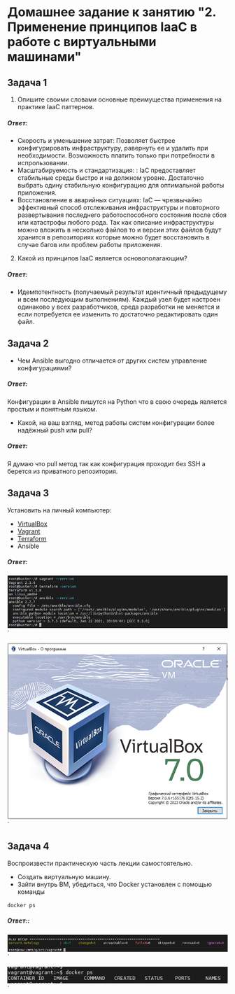 
# Домашнее задание к занятию "2. Применение принципов IaaC в работе с виртуальными машинами"

## Задача 1

1. Опишите своими словами основные преимущества применения на практике IaaC паттернов.

##### Ответ:
- Скорость и уменьшение затрат: Позволяет быстрее конфигурировать инфраструктуру, равернуть ее и удалить при необходимости. Возможность платить только при потребности в испрользовании.  
- Масштабируемость и стандартизация: : IaC предоставляет стабильные среды быстро и на должном уровне. Достаточно выбрать одину стабильную конфигурацию для оптимальной работы приложения.
- Восстановление в аварийных ситуациях: IaC — чрезвычайно эффективный способ отслеживания инфраструктуры и повторного развертывания последнего работоспособного состояния после сбоя или катастрофы любого рода. Так как описание инфраструктуры можно вложить в несколько файлов то и версии этих файлов будут хранится в репозиториях которые можно будет восстановить в случае багов или проблем работы приложения.


2. Какой из принципов IaaC является основополагающим?
##### Ответ:
- Идемпотентность (получаемый результат идентичный предыдущему и всем последующим выполнениям). Каждый узел будет настроен одинаково у всех разработчиков, среда разработки не меняется и если потребуется ее изменить то достаточно редактировать один файл.
## Задача 2

- Чем Ansible выгодно отличается от других систем управление конфигурациями?
##### Ответ:
Конфигурации в Ansible пишутся на Python что в свою очередь является простым и понятным языком.

- Какой, на ваш взгляд, метод работы систем конфигурации более надёжный push или pull?
##### Ответ:
Я думаю что pull метод так как конфигурация проходит без SSH а берется из приватного репозитория.

## Задача 3

Установить на личный компьютер:

- [VirtualBox](https://www.virtualbox.org/)
- [Vagrant](https://github.com/netology-code/devops-materials)
- [Terraform](https://github.com/netology-code/devops-materials/blob/master/README.md)
- Ansible
##### Ответ:
![Vagrant Terraform Ansible](img/Screenshot_1.png)`

![VirtualBox](img/Screenshot_2.png)`


## Задача 4 

Воспроизвести практическую часть лекции самостоятельно.

- Создать виртуальную машину.
- Зайти внутрь ВМ, убедиться, что Docker установлен с помощью команды
```
docker ps
```
##### Ответ::
![ansible](img/Screenshot_3.png)`

![host_screen](img/Screenshot_4.png)`